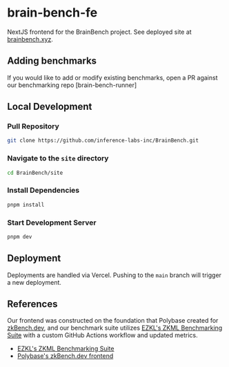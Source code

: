 # brain-bench-fe

NextJS frontend for the BrainBench project. See deployed site at [brainbench.xyz](https://brainbench.xyz).

## Adding benchmarks

If you would like to add or modify existing benchmarks, open a PR against our benchmarking repo [brain-bench-runner]

## Local Development

### Pull Repository

```zsh
git clone https://github.com/inference-labs-inc/BrainBench.git
```

### Navigate to the `site` directory

```zsh
cd BrainBench/site
```

### Install Dependencies

```zsh
pnpm install
```

### Start Development Server

```zsh
pnpm dev
```

## Deployment

Deployments are handled via Vercel. Pushing to the `main` branch will trigger a new deployment.

## References

Our frontend was constructed on the foundation that Polybase created for [zkBench.dev](zkbench.dev), and our benchmark suite utilizes [EZKL's ZKML Benchmarking Suite] with a custom GitHub Actions workflow and updated metrics.

- [EZKL's ZKML Benchmarking Suite]
- [Polybase's zkBench.dev frontend](https://github.com/polybase/zk-benchmarks)

[EZKL's ZKML Benchmarking Suite]: https://github.com/zkonduit/zkml-framework-benchmarks
